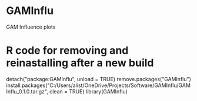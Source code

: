 # GAMInflu
GAM Influence plots

# R code for removing and reinastalling after a new build
detach("package:GAMInflu", unload = TRUE)
remove.packages("GAMInflu")
install.packages("C:/Users/alist/OneDrive/Projects/Software/GAMInflu/GAMInflu_0.1.0.tar.gz", clean = TRUE)
library(GAMInflu)
